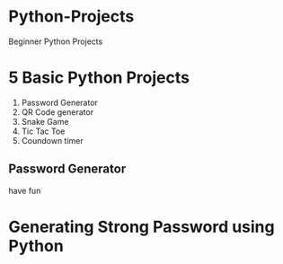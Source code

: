 # Python-Projects
Beginner Python Projects

# 5 Basic Python Projects
1. Password Generator
2. QR Code generator 
3. Snake Game
4. Tic Tac Toe
5. Coundown timer

## Password Generator 
have fun

# Generating Strong Password using Python



